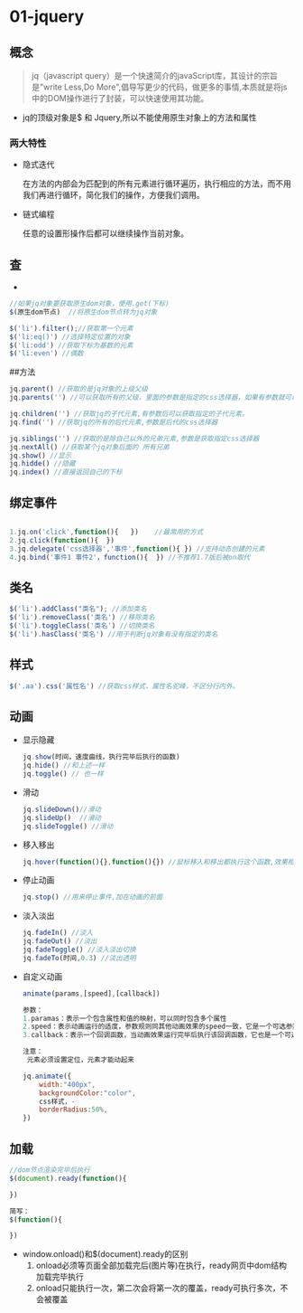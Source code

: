 # 01-jquery

## 概念

> jq（javascript query）是一个快速简介的javaScript库，其设计的宗旨是"write Less,Do More",倡导写更少的代码，做更多的事情,本质就是将js中的DOM操作进行了封装，可以快速使用其功能。

+ jq的顶级对象是$ 和 Jquery,所以不能使用原生对象上的方法和属性

### 两大特性

+ 隐式迭代

  在方法的内部会为匹配到的所有元素进行循环遍历，执行相应的方法，而不用我们再进行循环，简化我们的操作，方便我们调用。 

+ 链式编程

  任意的设置形操作后都可以继续操作当前对象。

## 查

+ 

```js
//如果jq对象要获取原生dom对象，使用.get(下标)
$(原生dom节点)  //将原生dom节点转为jq对象

$('li').filter();//获取第一个元素
$('li:eq()') //选择特定位置的对象
$('li:odd') //获取下标为基数的元素
$('li:even') //偶数
```

##方法

```js
jq.parent() //获取的是jq对象的上级父级
jq.parents('') //可以获取所有的父级，里面的参数是指定的css选择器，如果有参数就可以获取指定父级。

jq.children('') //获取jq的子代元素,有参数后可以获取指定的子代元素。
jq.find('') //获取jq的所有的后代元素,参数是后代的css选择器

jq.siblings('') //获取的是除自己以外的兄弟元素,参数是获取指定css选择器
jq.nextAll() //获取某个jq对象后面的 所有兄弟
jq.show() //显示
jq.hidde() //隐藏
jq.index() //直接返回自己的下标
```

## 绑定事件

```js

1.jq.on('click',function(){   })	//最常用的方式
2.jq.click(function(){  })
3.jq.delegate('css选择器','事件',function(){	}) //支持动态创建的元素
4.jq.bind('事件1 事件2'，function(){  })	//不推荐1.7版后被on取代
```

## 类名

```js
$('li').addClass("类名"); //添加类名
$('li').removeClass('类名') //移除类名
$('li').toggleClass('类名') //切换类名
$('li').hasClass('类名') //用于判断jq对象有没有指定的类名
```

## 样式

```js
$('.aa').css('属性名') //获取css样式，属性名驼峰，不区分行内外。
```



## 动画

+ 显示隐藏

  ```js
  jq.show(时间，速度曲线，执行完毕后执行的函数)
  jq.hide() //和上述一样
  jq.toggle() // 也一样
  ```

+ 滑动

  ```js
  jq.slideDown()//滑动
  jq.slideUp()	//滑动
  jq.slideToggle() //滑动
  ```

+ 移入移出

  ```js
  jq.hover(function(){},function(){}) //鼠标移入和移出都执行这个函数,效果相当于mouseenter和mouseleave
  ```

+ 停止动画

  ```js
  jq.stop() //用来停止事件,加在动画的前面
  ```

+ 淡入淡出

  ```js
  jq.fadeIn() //淡入
  jq.fadeOut() //淡出
  jq.fadeToggle() //淡入淡出切换
  jq.fadeTo(时间,0.3) //淡出透明
  ```

+ 自定义动画

  ```js
  animate(params,[speed],[callback])
  
  参数：
  1.paramas：表示一个包含属性和值的映射，可以同时包含多个属性
  2.speed：表示动画运行的适度，参数规则同其他动画效果的speed一致，它是一个可选参数
  3.callback：表示一个回调函数，当动画效果运行完毕后执行该回调函数，它也是一个可选参数
  
  注意：
   元素必须设置定位，元素才能动起来
  
  jq.animate({
      width:"400px",
      backgroundColor:"color",
      css样式，-
      borderRadius:50%,
  })
  ```

## 加载

```js
//dom节点渲染完毕后执行
$(document).ready(function(){

})

简写：
$(function(){

})
```

+ window.onload()和$(document).ready的区别
  1. onload必须等页面全部加载完后(图片等)在执行，ready网页中dom结构加载完毕执行
  2. onload只能执行一次，第二次会将第一次的覆盖，ready可执行多次，不会被覆盖



